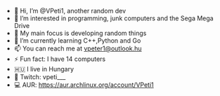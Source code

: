 - 👋 Hi, I’m @VPeti1, another random dev
- 💾 I’m interested in programming, junk computers and the Sega Mega Drive
- 👀 My main focus is developing random things
- 🤔 I’m currently learning C++,Python and Go
- 📫 You can reach me at vpeter1@outlook.hu
- ⚡ Fun fact: I have 14 computers
- 🇭🇺 I live in Hungary
- 👾 Twitch: vpeti___
- 💻 AUR: https://aur.archlinux.org/account/VPeti1 

<!---
VPeti1/VPeti1 is a ✨ special ✨ repository because its `README.md` (this file) appears on your GitHub profile.
You can click the Preview link to take a look at your changes.
--->
